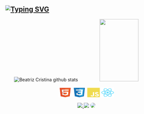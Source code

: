## [![Typing SVG](https://readme-typing-svg.herokuapp.com/?color=FF8C00&size=35&center=true&vCenter=true&width=1000&lines=Oiê!+Sou+a+Bêa+<3;Me+formei+em+Front-End+pela+{Reprograma};Seja+bem+Vindo!+:%29)](https://git.io/typing-svg)

<div align="center"> 
  <img width="50%" height="195px" src="https://github-readme-stats.vercel.app/api?username=beatrizcristinadev&show_icons=true&count_private=true&hide_border=true&theme=gruvbox" alt="Beatriz Cristina github stats" /> 
  <img width="49%" height="195px" src="https://github-readme-stats.vercel.app/api/top-langs/?username=beatrizcristinadev&layout=compact&hide_border=true&theme=gruvbox" />
</div>

<div align="center" style="display: inline_block"><br>
  <img align="center" alt="Rafa-HTML" height="30" width="40" src="https://raw.githubusercontent.com/devicons/devicon/master/icons/html5/html5-original.svg">
  <img align="center" alt="Rafa-CSS" height="30" width="40" src="https://raw.githubusercontent.com/devicons/devicon/master/icons/css3/css3-original.svg">
  <img align="center" alt="Rafa-Js" height="30" width="40" src="https://raw.githubusercontent.com/devicons/devicon/master/icons/javascript/javascript-plain.svg">
  <img align="center" alt="Rafa-React" height="30" width="40" src="https://raw.githubusercontent.com/devicons/devicon/master/icons/react/react-original.svg">
</div>

<div align="center"style="display: inline_block"><br> 
<a href="https://instagram.com/beatrizcristina.dev" target="_blank"><img src="https://img.shields.io/badge/-Instagram-%23E4405F?style=for-the-badge&logo=instagram&logoColor=white"</a>
<a href = "mailto:beatrizcristina.dev@gmail.com"> <img src="https://img.shields.io/badge/-Gmail-%23333?style=for-the-badge&logo=gmail&logoColor=white" target="_blank"></a>
<a href="https://www.linkedin.com/in/beatriz-c-606838134/" target="_blank"><img src="https://img.shields.io/badge/-LinkedIn-%230077B5?style=for-the-badge&logo=linkedin&logoColor=white" style="border-radius: 30px" target="_blank"></a> 
 </div>
